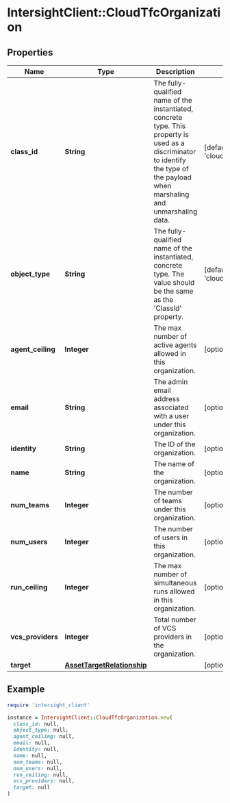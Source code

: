 # IntersightClient::CloudTfcOrganization

## Properties

| Name | Type | Description | Notes |
| ---- | ---- | ----------- | ----- |
| **class_id** | **String** | The fully-qualified name of the instantiated, concrete type. This property is used as a discriminator to identify the type of the payload when marshaling and unmarshaling data. | [default to &#39;cloud.TfcOrganization&#39;] |
| **object_type** | **String** | The fully-qualified name of the instantiated, concrete type. The value should be the same as the &#39;ClassId&#39; property. | [default to &#39;cloud.TfcOrganization&#39;] |
| **agent_ceiling** | **Integer** | The max number of active agents allowed in this organization. | [optional][readonly] |
| **email** | **String** | The admin email address associated with a user under this organization. | [optional][readonly] |
| **identity** | **String** | The ID of the organization. | [optional][readonly] |
| **name** | **String** | The name of the organization. | [optional][readonly] |
| **num_teams** | **Integer** | The number of teams under this organization. | [optional][readonly] |
| **num_users** | **Integer** | The number of users in this organization. | [optional][readonly] |
| **run_ceiling** | **Integer** | The max number of simultaneous runs allowed in this organization. | [optional][readonly] |
| **vcs_providers** | **Integer** | Total number of VCS providers in the organization. | [optional][readonly] |
| **target** | [**AssetTargetRelationship**](AssetTargetRelationship.md) |  | [optional] |

## Example

```ruby
require 'intersight_client'

instance = IntersightClient::CloudTfcOrganization.new(
  class_id: null,
  object_type: null,
  agent_ceiling: null,
  email: null,
  identity: null,
  name: null,
  num_teams: null,
  num_users: null,
  run_ceiling: null,
  vcs_providers: null,
  target: null
)
```

